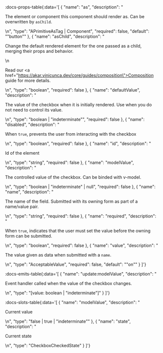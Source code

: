 <!-- This file was automatic generated. Do not edit it manually -->

:docs-props-table{:data='[
  {
    "name": "as",
    "description": "<p>The element or component this component should render as. Can be overwritten by <code>asChild</code>.</p>\n",
    "type": "APrimitiveAsTag | Component",
    "required": false,
    "default": "\"button\""
  },
  {
    "name": "asChild",
    "description": "<p>Change the default rendered element for the one passed as a child, merging their props and behavior.</p>\n<p>Read our <a href=\"https://akar.vinicunca.dev/core/guides/composition\">Composition</a> guide for more details.</p>\n",
    "type": "boolean",
    "required": false
  },
  {
    "name": "defaultValue",
    "description": "<p>The value of the checkbox when it is initially rendered. Use when you do not need to control its value.</p>\n",
    "type": "boolean | \"indeterminate\"",
    "required": false
  },
  {
    "name": "disabled",
    "description": "<p>When <code>true</code>, prevents the user from interacting with the checkbox</p>\n",
    "type": "boolean",
    "required": false
  },
  {
    "name": "id",
    "description": "<p>Id of the element</p>\n",
    "type": "string",
    "required": false
  },
  {
    "name": "modelValue",
    "description": "<p>The controlled value of the checkbox. Can be binded with v-model.</p>\n",
    "type": "boolean | \"indeterminate\" | null",
    "required": false
  },
  {
    "name": "name",
    "description": "<p>The name of the field. Submitted with its owning form as part of a name/value pair.</p>\n",
    "type": "string",
    "required": false
  },
  {
    "name": "required",
    "description": "<p>When <code>true</code>, indicates that the user must set the value before the owning form can be submitted.</p>\n",
    "type": "boolean",
    "required": false
  },
  {
    "name": "value",
    "description": "<p>The value given as data when submitted with a <code>name</code>.</p>\n",
    "type": "AcceptableValue",
    "required": false,
    "default": "\"on\""
  }
]'} 

:docs-emits-table{:data='[
  {
    "name": "update:modelValue",
    "description": "<p>Event handler called when the value of the checkbox changes.</p>\n",
    "type": "[value: boolean | \"indeterminate\"]"
  }
]'} 

:docs-slots-table{:data='[
  {
    "name": "modelValue",
    "description": "<p>Current value</p>\n",
    "type": "false | true | \"indeterminate\""
  },
  {
    "name": "state",
    "description": "<p>Current state</p>\n",
    "type": "CheckboxCheckedState"
  }
]'} 
